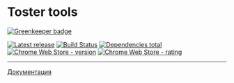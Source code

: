 # Toster tools

[![Greenkeeper badge](https://badges.greenkeeper.io/yarkovaleksei/toster-tools.svg)](https://greenkeeper.io/)

[![Latest release](https://img.shields.io/github/release/yarkovaleksei/toster-tools.svg)](https://github.com/yarkovaleksei/toster-tools/releases/latest)  [![Build Status](https://travis-ci.org/yarkovaleksei/toster-tools.svg?branch=master)](https://travis-ci.org/yarkovaleksei/toster-tools)  [![Dependencies total](https://david-dm.org/yarkovaleksei/toster-tools.svg)](https://david-dm.org/yarkovaleksei/toster-tools.svg)  [![Chrome Web Store - version](https://img.shields.io/chrome-web-store/v/kpfolongmglpleidinnhnlefeoljdecm.svg)](https://chrome.google.com/webstore/detail/toster-wysiwyg-panel/kpfolongmglpleidinnhnlefeoljdecm?hl=ru&gl=RU)  [![Chrome Web Store - rating](https://img.shields.io/chrome-web-store/rating/kpfolongmglpleidinnhnlefeoljdecm.svg)](https://chrome.google.com/webstore/detail/toster-wysiwyg-panel/kpfolongmglpleidinnhnlefeoljdecm?hl=ru&gl=RU)

- - -
[Документация](https://yarkovaleksei.github.io/toster-tools/index.html)

